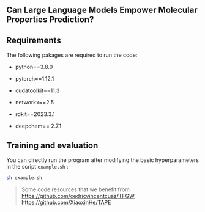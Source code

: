 ## Can Large Language Models Empower Molecular Properties Prediction?



## Requirements

The following pakages are required to run the code:

- python==3.8.0

- pytorch==1.12.1

- cudatoolkit==11.3

- networkx==2.5

- rdkit==2023.3.1

- deepchem== 2.7.1

  

## Training and evaluation

You can directly run the program after modifying the basic hyperparameters in the script `example.sh` :

```bash
sh example.sh
```







> Some code resources that we benefit from https://github.com/cedricvincentcuaz/TFGW, https://github.com/XiaoxinHe/TAPE 